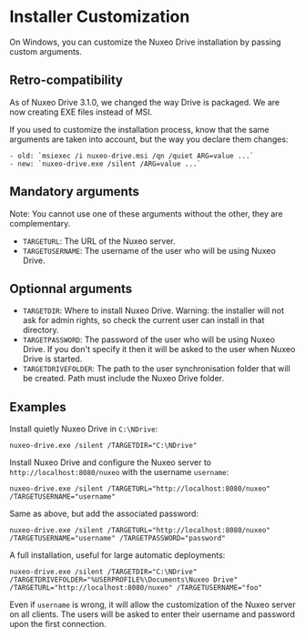 # Installer Customization

On Windows, you can customize the Nuxeo Drive installation by passing custom arguments.

## Retro-compatibility

As of Nuxeo Drive 3.1.0, we changed the way Drive is packaged. We are now creating EXE files instead of MSI.

If you used to customize the installation process, know that the same arguments are taken into account, but the way you declare them changes:

    - old: `msiexec /i nuxeo-drive.msi /qn /quiet ARG=value ...`
    - new: `nuxeo-drive.exe /silent /ARG=value ...`

## Mandatory arguments

Note: You cannot use one of these arguments without the other, they are complementary.

- `TARGETURL`:  The URL of the Nuxeo server.
- `TARGETUSERNAME`: The username of the user who will be using Nuxeo Drive.

## Optionnal arguments

- `TARGETDIR`: Where to install Nuxeo Drive.
Warning: the installer will not ask for admin rights, so check the current user can install in that directory.
- `TARGETPASSWORD`: The password of the user who will be using Nuxeo Drive.
If you don't specify it then it will be asked to the user when Nuxeo Drive is started.
- `TARGETDRIVEFOLDER`: The path to the user synchronisation folder that will be created.
Path must include the Nuxeo Drive folder.

## Examples

Install quietly Nuxeo Drive in `C:\NDrive`:

    nuxeo-drive.exe /silent /TARGETDIR="C:\NDrive"

Install Nuxeo Drive and configure the Nuxeo server to `http://localhost:8080/nuxeo` with the username `username`:

    nuxeo-drive.exe /silent /TARGETURL="http://localhost:8080/nuxeo" /TARGETUSERNAME="username"

Same as above, but add the associated password:

    nuxeo-drive.exe /silent /TARGETURL="http://localhost:8080/nuxeo" /TARGETUSERNAME="username" /TARGETPASSWORD="password"

A full installation, useful for large automatic deployments:

    nuxeo-drive.exe /silent /TARGETDIR="C:\NDrive" /TARGETDRIVEFOLDER="%USERPROFILE%\Documents\Nuxeo Drive" /TARGETURL="http://localhost:8080/nuxeo" /TARGETUSERNAME="foo"

Even if `username` is wrong, it will allow the customization of the Nuxeo server on all clients. The users will be asked to enter their username and password upon the first connection.
